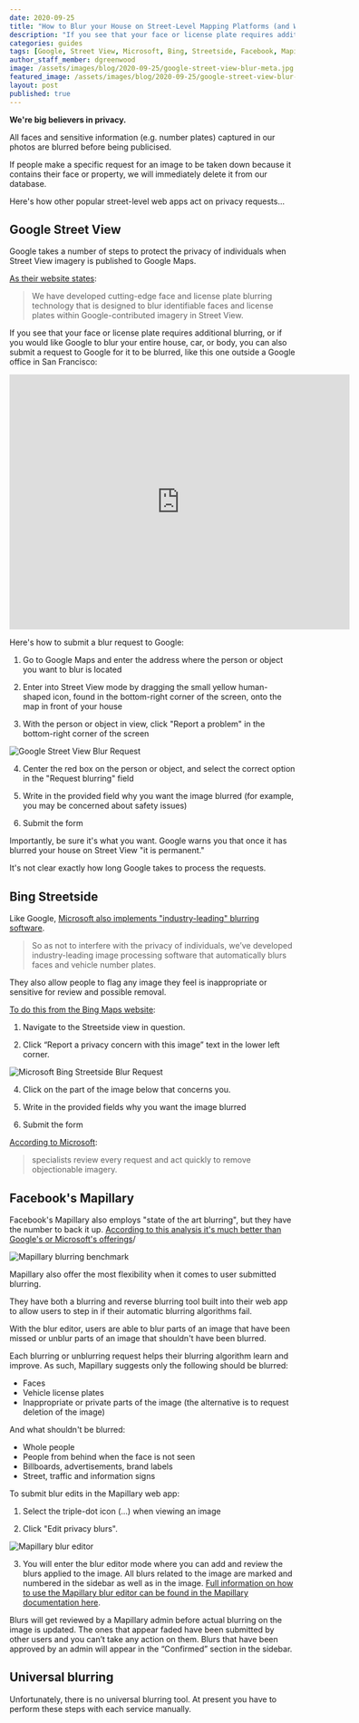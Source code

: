 ```yaml
---
date: 2020-09-25
title: "How to Blur your House on Street-Level Mapping Platforms (and Why You Should)"
description: "If you see that your face or license plate requires additional blurring after being captured by a camera car, here's how you can do it."
categories: guides
tags: [Google, Street View, Microsoft, Bing, Streetside, Facebook, Mapillary]
author_staff_member: dgreenwood
image: /assets/images/blog/2020-09-25/google-street-view-blur-meta.jpg
featured_image: /assets/images/blog/2020-09-25/google-street-view-blur-sm.jpg
layout: post
published: true
---
```


**We're big believers in privacy.**

All faces and sensitive information (e.g. number plates) captured in our photos are blurred before being publicised.

If people make a specific request for an image to be taken down because it contains their face or property, we will immediately delete it from our database.

Here's how other popular street-level web apps act on privacy requests...

## Google Street View

Google takes a number of steps to protect the privacy of individuals when Street View imagery is published to Google Maps.

[As their website states](https://www.google.com/streetview/policy/):

> We have developed cutting-edge face and license plate blurring technology that is designed to blur identifiable faces and license plates within Google-contributed imagery in Street View.

If you see that your face or license plate requires additional blurring, or if you would like Google to blur your entire house, car, or body, you can also submit a request to Google for it to be blurred, like this one outside a Google office in San Francisco:

<iframe src="https://www.google.com/maps/embed?pb=!4v1599983685755!6m8!1m7!1sLpV8dm_DMP-8wW2qFL58zA!2m2!1d37.78997151166229!2d-122.3891711927828!3f213.46!4f12.549999999999997!5f0.7820865974627469" width="600" height="450" frameborder="0" style="border:0;" allowfullscreen="" aria-hidden="false" tabindex="0"></iframe>

Here's how to submit a blur request to Google:

1) Go to Google Maps and enter the address where the person or object you want to blur is located

2) Enter into Street View mode by dragging the small yellow human-shaped icon, found in the bottom-right corner of the screen, onto the map in front of your house

3) With the person or object in view, click "Report a problem" in the bottom-right corner of the screen

<img class="img-fluid" src="/assets/images/blog/2020-09-25/blur-requst-google-street-view.jpg" alt="Google Street View Blur Request" title="Google Street View Blur Request" />

4) Center the red box on the person or object, and select the correct option in the "Request blurring" field

5) Write in the provided field why you want the image blurred (for example, you may be concerned about safety issues)

6) Submit the form

Importantly, be sure it's what you want. Google warns you that once it has blurred your house on Street View "it is permanent."

It's not clear exactly how long Google takes to process the requests.

## Bing Streetside

Like Google, [Microsoft also implements "industry-leading" blurring software](https://www.microsoft.com/en-us/maps/streetside
).

> So as not to interfere with the privacy of individuals, we’ve developed industry-leading image processing software that automatically blurs faces and vehicle number plates.

They also allow people to flag any image they feel is inappropriate or sensitive for review and possible removal. 

[To do this from the Bing Maps website](www.bing.com/maps/):

1) Navigate to the Streetside view in question.

2) Click “Report a privacy concern with this image” text in the lower left corner.

<img class="img-fluid" src="/assets/images/blog/2020-09-25/bing-streetside-blur-form.png" alt="Microsoft Bing Streetside Blur Request" title="Microsoft Bing Streetside Blur Request" />

4) Click on the part of the image below that concerns you.

5) Write in the provided fields why you want the image blurred

6) Submit the form

[According to Microsoft](https://www.microsoft.com/en-us/maps/streetside):

> specialists review every request and act quickly to remove objectionable imagery.

## Facebook's Mapillary

Facebook's Mapillary also employs "state of the art blurring", but they have the number to back it up. [According to this analysis it's much better than Google's or Microsoft's offerings](https://blog.mapillary.com/update/2019/09/12/protecting-privacy-better-maps.html)/

<img class="img-fluid" src="/assets/images/blog/2020-09-25/mapillary-blurring-benchmark-reverse.png" alt="Mapillary blurring benchmark" title="Mapillary blurring benchmark" />

Mapillary also offer the most flexibility when it comes to user submitted blurring.

They have both a blurring and reverse blurring tool built into their web app to allow users to step in if their automatic blurring algorithms fail.

With the blur editor, users are able to blur parts of an image that have been missed or unblur parts of an image that shouldn't have been blurred.

Each blurring or unblurring request helps their blurring algorithm learn and improve. As such, Mapillary suggests only the following should be blurred:

* Faces
* Vehicle license plates
* Inappropriate or private parts of the image (the alternative is to request deletion of the image)

And what shouldn't be blurred:

* Whole people
* People from behind when the face is not seen
* Billboards, advertisements, brand labels
* Street, traffic and information signs

To submit blur edits in the Mapillary web app:

1) Select the triple-dot icon (...) when viewing an image

2) Click "Edit privacy blurs".

<img class="img-fluid" src="/assets/images/blog/2020-09-25/mapillary-blur-editor.png" alt="Mapillary blur editor" title="Mapillary blur editor" />

3) You will enter the blur editor mode where you can add and review the blurs applied to the image. All blurs related to the image are marked and numbered in the sidebar as well as in the image. [Full information on how to use the Mapillary blur editor can be found in the Mapillary documentation here](https://help.mapillary.com/hc/en-us/articles/115001663705-Blurring-images).

Blurs will get reviewed by a Mapillary admin before actual blurring on the image is updated. The ones that appear faded have been submitted by other users and you can’t take any action on them. Blurs that have been approved by an admin will appear in the “Confirmed” section in the sidebar.

## Universal blurring

Unfortunately, there is no universal blurring tool. At present you have to perform these steps with each service manually.